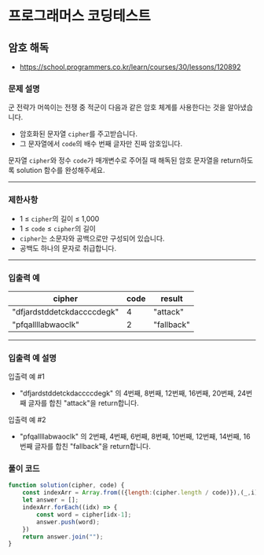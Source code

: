 # 프로그래머스 코딩테스트

## 암호 해독
- https://school.programmers.co.kr/learn/courses/30/lessons/120892

### **문제 설명**

군 전략가 머쓱이는 전쟁 중 적군이 다음과 같은 암호 체계를 사용한다는 것을 알아냈습니다.

- 암호화된 문자열 `cipher`를 주고받습니다.
- 그 문자열에서 `code`의 배수 번째 글자만 진짜 암호입니다.

문자열 `cipher`와 정수 `code`가 매개변수로 주어질 때 해독된 암호 문자열을 return하도록 solution 함수를 완성해주세요.

---

### 제한사항

- 1 ≤ `cipher`의 길이 ≤ 1,000
- 1 ≤ `code` ≤ `cipher`의 길이
- `cipher`는 소문자와 공백으로만 구성되어 있습니다.
- 공백도 하나의 문자로 취급합니다.

---

### 입출력 예

| cipher | code | result |
| --- | --- | --- |
| "dfjardstddetckdaccccdegk" | 4 | "attack" |
| "pfqallllabwaoclk" | 2 | "fallback" |

---

### 입출력 예 설명

입출력 예 #1

- "dfjardstddetckdaccccdegk" 의 4번째, 8번째, 12번째, 16번째, 20번째, 24번째 글자를 합친 "attack"을 return합니다.

입출력 예 #2

- "pfqallllabwaoclk" 의 2번째, 4번째, 6번째, 8번째, 10번째, 12번째, 14번째, 16번째 글자를 합친 "fallback"을 return합니다.

### 풀이 코드

```jsx
function solution(cipher, code) {
    const indexArr = Array.from(({length:(cipher.length / code)}),(_,i) => (i+1)*code);
    let answer = [];
    indexArr.forEach((idx) => {
        const word = cipher[idx-1];
        answer.push(word);
    })
    return answer.join("");
}
```
